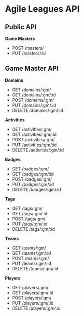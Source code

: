 # Agile Leagues API

## Public API

**Game Masters**

- POST /masters/
- PUT /masters/:id

## Game Master API

**Domains**

- GET /domains/:gm/ 
- GET /domains/:gm/:id
- POST /domains/:gm/
- PUT /domains/:gm/:id
- DELETE /domains/:gm/:id

**Activities**

- GET /activities/:gm/ 
- GET /activities/:gm/:id
- POST /activities/:gm/
- PUT /activities/:gm/:id
- DELETE /activities/:gm/:id

**Badges**

- GET /badges/:gm/ 
- GET /badges/:gm/:id
- POST /badges/:gm/
- PUT /badges/:gm/:id
- DELETE /badges/:gm/:id

**Tags**

- GET /tags/:gm/ 
- GET /tags/:gm/:id
- POST /tags/:gm/
- PUT /tags/:gm/:id
- DELETE /tags/:gm/:id

**Teams**

- GET /teams/:gm/ 
- GET /teams/:gm/:id
- POST /teams/:gm/
- PUT /teams/:gm/:id
- DELETE /teams/:gm/:id

**Players**

- GET /players/:gm/ 
- GET /players/:gm/:id
- POST /players/:gm/
- PUT /players/:gm/:id
- DELETE /players/:gm/:id


